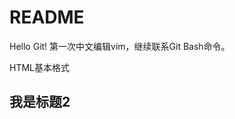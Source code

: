 # README
Hello Git!
第一次中文编辑vim，继续联系Git Bash命令。

HTML基本格式
<!DOCTYPE html>
<html>
	<head>
		<meta charset="UTF-8">
		<title>我是头</title>
	</head>
	<body>
    <h2>我是标题2</h2>
	</body>
</html>
